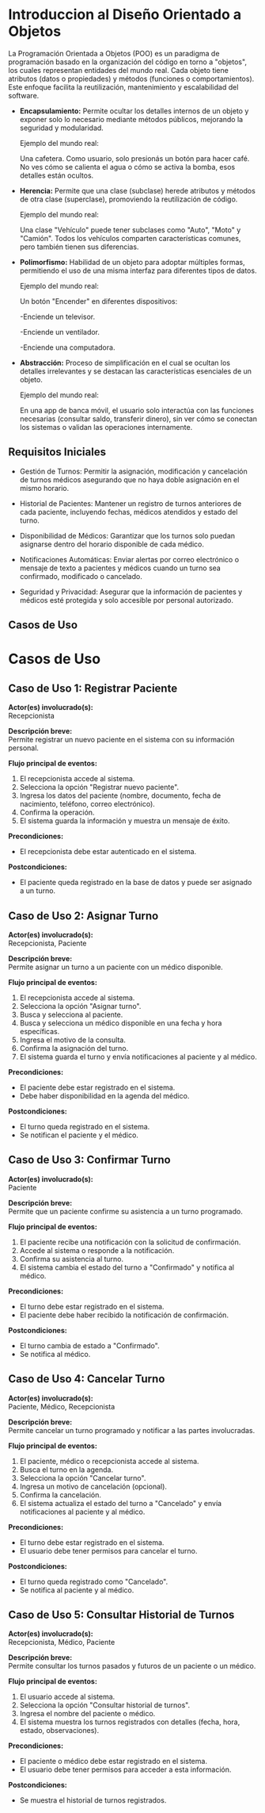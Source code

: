 # Introduccion al Diseño Orientado a Objetos

La Programación Orientada a Objetos (POO) es un paradigma de programación basado en la organización del código en torno a "objetos", los cuales representan entidades del mundo real. Cada objeto tiene atributos (datos o propiedades) y métodos (funciones o comportamientos). Este enfoque facilita la reutilización, mantenimiento y escalabilidad del software.


* **Encapsulamiento:**
  Permite ocultar los detalles internos de un objeto y exponer solo lo necesario mediante métodos públicos, mejorando la seguridad y modularidad.

  Ejemplo del mundo real:
  
    Una cafetera. Como usuario, solo presionás un botón para hacer café. No ves cómo se calienta el agua o cómo se activa la bomba, esos detalles están ocultos.

* **Herencia:**
  Permite que una clase (subclase) herede atributos y métodos de otra clase (superclase), promoviendo la reutilización de código.

  Ejemplo del mundo real:
  
    Una clase "Vehículo" puede tener subclases como "Auto", "Moto" y "Camión". Todos los vehículos comparten características comunes, pero también tienen sus diferencias.

* **Polimorfismo:**
  Habilidad de un objeto para adoptar múltiples formas, permitiendo el uso de una misma interfaz para diferentes tipos de datos.

  Ejemplo del mundo real:
  
    Un botón "Encender" en diferentes dispositivos:

     -Enciende un televisor.

     -Enciende un ventilador.

     -Enciende una computadora.

* **Abstracción:**
  Proceso de simplificación en el cual se ocultan los detalles irrelevantes y se destacan las características esenciales de un objeto.
  
  Ejemplo del mundo real:
  
    En una app de banca móvil, el usuario solo interactúa con las funciones necesarias (consultar saldo, transferir dinero), sin ver cómo se conectan los sistemas o validan las operaciones internamente.

## Requisitos Iniciales



 * Gestión de Turnos: Permitir la asignación, modificación y cancelación de turnos médicos asegurando que no haya doble asignación en el mismo horario.

* Historial de Pacientes: Mantener un registro de turnos anteriores de cada paciente, incluyendo fechas, médicos atendidos y estado del turno.

* Disponibilidad de Médicos: Garantizar que los turnos solo puedan asignarse dentro del horario disponible de cada médico.

* Notificaciones Automáticas: Enviar alertas por correo electrónico o mensaje de texto a pacientes y médicos cuando un turno sea confirmado, modificado o cancelado.

* Seguridad y Privacidad: Asegurar que la información de pacientes y médicos esté protegida y solo accesible por personal autorizado.

## Casos de Uso

# Casos de Uso

## Caso de Uso 1: Registrar Paciente

**Actor(es) involucrado(s):**  
Recepcionista

**Descripción breve:**  
Permite registrar un nuevo paciente en el sistema con su información personal.

**Flujo principal de eventos:**  
1. El recepcionista accede al sistema.  
2. Selecciona la opción "Registrar nuevo paciente".  
3. Ingresa los datos del paciente (nombre, documento, fecha de nacimiento, teléfono, correo electrónico).  
4. Confirma la operación.  
5. El sistema guarda la información y muestra un mensaje de éxito.

**Precondiciones:**  
- El recepcionista debe estar autenticado en el sistema.

**Postcondiciones:**  
- El paciente queda registrado en la base de datos y puede ser asignado a un turno.

## Caso de Uso 2: Asignar Turno

**Actor(es) involucrado(s):**  
Recepcionista, Paciente

**Descripción breve:**  
Permite asignar un turno a un paciente con un médico disponible.

**Flujo principal de eventos:**  
1. El recepcionista accede al sistema.  
2. Selecciona la opción "Asignar turno".  
3. Busca y selecciona al paciente.  
4. Busca y selecciona un médico disponible en una fecha y hora específicas.  
5. Ingresa el motivo de la consulta.  
6. Confirma la asignación del turno.  
7. El sistema guarda el turno y envía notificaciones al paciente y al médico.

**Precondiciones:**  
- El paciente debe estar registrado en el sistema.  
- Debe haber disponibilidad en la agenda del médico.

**Postcondiciones:**  
- El turno queda registrado en el sistema.  
- Se notifican el paciente y el médico.

## Caso de Uso 3: Confirmar Turno

**Actor(es) involucrado(s):**  
Paciente

**Descripción breve:**  
Permite que un paciente confirme su asistencia a un turno programado.

**Flujo principal de eventos:**  
1. El paciente recibe una notificación con la solicitud de confirmación.  
2. Accede al sistema o responde a la notificación.  
3. Confirma su asistencia al turno.  
4. El sistema cambia el estado del turno a "Confirmado" y notifica al médico.

**Precondiciones:**  
- El turno debe estar registrado en el sistema.  
- El paciente debe haber recibido la notificación de confirmación.

**Postcondiciones:**  
- El turno cambia de estado a "Confirmado".  
- Se notifica al médico.

## Caso de Uso 4: Cancelar Turno

**Actor(es) involucrado(s):**  
Paciente, Médico, Recepcionista

**Descripción breve:**  
Permite cancelar un turno programado y notificar a las partes involucradas.

**Flujo principal de eventos:**  
1. El paciente, médico o recepcionista accede al sistema.  
2. Busca el turno en la agenda.  
3. Selecciona la opción "Cancelar turno".  
4. Ingresa un motivo de cancelación (opcional).  
5. Confirma la cancelación.  
6. El sistema actualiza el estado del turno a "Cancelado" y envía notificaciones al paciente y al médico.

**Precondiciones:**  
- El turno debe estar registrado en el sistema.  
- El usuario debe tener permisos para cancelar el turno.

**Postcondiciones:**  
- El turno queda registrado como "Cancelado".  
- Se notifica al paciente y al médico.

## Caso de Uso 5: Consultar Historial de Turnos

**Actor(es) involucrado(s):**  
Recepcionista, Médico, Paciente

**Descripción breve:**  
Permite consultar los turnos pasados y futuros de un paciente o un médico.

**Flujo principal de eventos:**  
1. El usuario accede al sistema.  
2. Selecciona la opción "Consultar historial de turnos".  
3. Ingresa el nombre del paciente o médico.  
4. El sistema muestra los turnos registrados con detalles (fecha, hora, estado, observaciones).

**Precondiciones:**  
- El paciente o médico debe estar registrado en el sistema.  
- El usuario debe tener permisos para acceder a esta información.

**Postcondiciones:**  
- Se muestra el historial de turnos registrados.

